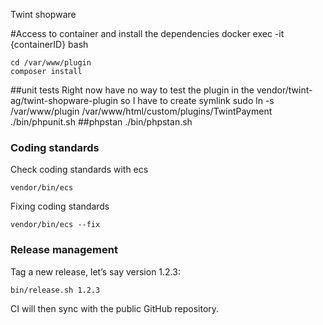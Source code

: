 Twint shopware

#Access to container and install the dependencies
docker exec -it {containerID} bash
```
cd /var/www/plugin
composer install
```
##unit tests
Right now have no way to test the plugin in the vendor/twint-ag/twint-shopware-plugin so I have to create symlink
sudo ln -s /var/www/plugin /var/www/html/custom/plugins/TwintPayment
./bin/phpunit.sh
##phpstan
./bin/phpstan.sh

### Coding standards
Check coding standards with ecs
```
vendor/bin/ecs
```
Fixing coding standards
```
vendor/bin/ecs --fix
```

### Release management
Tag a new release, let’s say version 1.2.3:
```
bin/release.sh 1.2.3
```
CI will then sync with the public GitHub repository.
